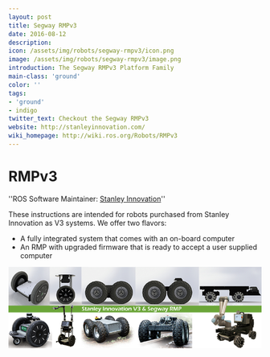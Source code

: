 ```yaml
---
layout: post
title: Segway RMPv3
date: 2016-08-12
description:
icon: /assets/img/robots/segway-rmpv3/icon.png
image: /assets/img/robots/segway-rmpv3/image.png
introduction: The Segway RMPv3 Platform Family
main-class: 'ground'
color: ''
tags:
- 'ground'
- indigo
twitter_text: Checkout the Segway RMPv3
website: http://stanleyinnovation.com/
wiki_homepage: http://wiki.ros.org/Robots/RMPv3
---
```


# RMPv3
''ROS Software Maintainer: [Stanley Innovation](http://wiki.ros.org/StanleyInnovation)''

These instructions are intended for robots purchased from Stanley Innovation as V3 systems.  We offer two flavors:

 * A fully integrated system that comes with an on-board computer
 * An RMP with upgraded firmware that is ready to accept a user supplied computer
 
![Family](/assets/img/robots/segway-rmpv3/image.png)

